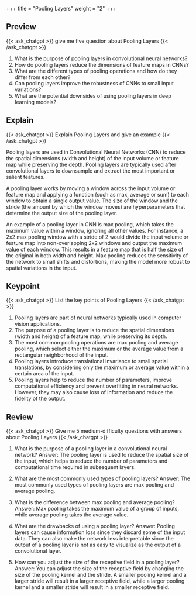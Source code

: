 +++
title = "Pooling Layers"
weight = "2"
+++
## Preview
{{< ask_chatgpt >}}
give me five question about Pooling Layers
{{< /ask_chatgpt >}}

1. What is the purpose of pooling layers in convolutional neural networks?
2. How do pooling layers reduce the dimensions of feature maps in CNNs?
3. What are the different types of pooling operations and how do they differ from each other?
4. Can pooling layers improve the robustness of CNNs to small input variations?
5. What are the potential downsides of using pooling layers in deep learning models?   

## Explain
{{< ask_chatgpt >}}
Explain Pooling Layers and give an example
{{< /ask_chatgpt >}}

Pooling layers are used in Convolutional Neural Networks (CNN) to reduce the spatial dimensions (width and height) of the input volume or feature map while preserving the depth. Pooling layers are typically used after convolutional layers to downsample and extract the most important or salient features.

A pooling layer works by moving a window across the input volume or feature map and applying a function (such as max, average or sum) to each window to obtain a single output value. The size of the window and the stride (the amount by which the window moves) are hyperparameters that determine the output size of the pooling layer.

An example of a pooling layer in CNN is max pooling, which takes the maximum value within a window, ignoring all other values. For instance, a 2x2 max pooling window with a stride of 2 would divide the input volume or feature map into non-overlapping 2x2 windows and output the maximum value of each window. This results in a feature map that is half the size of the original in both width and height. Max pooling reduces the sensitivity of the network to small shifts and distortions, making the model more robust to spatial variations in the input.   

## Keypoint
{{< ask_chatgpt >}}
List the key points of Pooling Layers
{{< /ask_chatgpt >}}

1. Pooling layers are part of neural networks typically used in computer vision applications.
2. The purpose of a pooling layer is to reduce the spatial dimensions (width and height) of a feature map, while preserving its depth.
3. The most common pooling operations are max pooling and average pooling, which select either the maximum or the average value from a rectangular neighborhood of the input.
4. Pooling layers introduce translational invariance to small spatial translations, by considering only the maximum or average value within a certain area of the input.
5. Pooling layers help to reduce the number of parameters, improve computational efficiency and prevent overfitting in neural networks. However, they may also cause loss of information and reduce the fidelity of the output.   

## Review
{{< ask_chatgpt >}}
Give me 5 medium-difficulty questions with answers about Pooling Layers
{{< /ask_chatgpt >}}

1. What is the purpose of a pooling layer in a convolutional neural network?
Answer: The pooling layer is used to reduce the spatial size of the input, which helps to reduce the number of parameters and computational time required in subsequent layers.

2. What are the most commonly used types of pooling layers?
Answer: The most commonly used types of pooling layers are max pooling and average pooling.

3. What is the difference between max pooling and average pooling?
Answer: Max pooling takes the maximum value of a group of inputs, while average pooling takes the average value.

4. What are the drawbacks of using a pooling layer?
Answer: Pooling layers can cause information loss since they discard some of the input data. They can also make the network less interpretable since the output of a pooling layer is not as easy to visualize as the output of a convolutional layer.

5. How can you adjust the size of the receptive field in a pooling layer?
Answer: You can adjust the size of the receptive field by changing the size of the pooling kernel and the stride. A smaller pooling kernel and a larger stride will result in a larger receptive field, while a larger pooling kernel and a smaller stride will result in a smaller receptive field.   

